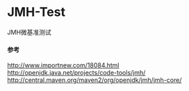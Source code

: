 # JMH-Test
JMH微基准测试


#### 参考
http://www.importnew.com/18084.html 
http://openjdk.java.net/projects/code-tools/jmh/ 
http://central.maven.org/maven2/org/openjdk/jmh/jmh-core/ 